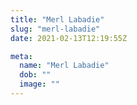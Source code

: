 ```yaml
---
title: "Merl Labadie"
slug: "merl-labadie"
date: 2021-02-13T12:19:55Z

meta:
  name: "Merl Labadie"
  dob: ""
  image: ""
---
```


